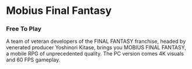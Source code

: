 # Mobius Final Fantasy

### Free To Play

A team of veteran developers of the FINAL FANTASY franchise, headed by venerated producer Yoshinori Kitase, brings you MOBIUS FINAL FANTASY, a mobile RPG of unprecedented quality. The PC version comes 4K visuals and 60 FPS gameplay.